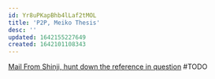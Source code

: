 ```yaml
---
id: Yr8uPKapBhb4lLaf2tMOL
title: 'P2P, Meiko Thesis'
desc: ''
updated: 1642155227649
created: 1642101108343
---
```



[Mail From Shinji, hunt down the reference in question](https://docs.google.com/document/d/1J8hNmeqAs__ea3lHbGz7lwRjmvIB9ty4_bl80p2HnUM/edit?usp=sharing)
#TODO


